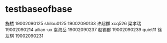 # testbaseofbase

施楼 19002090125 shilou0125
19002090133 许超群 xcq526
梁孝瑞 19002090214 ailian-ux
袁海岳 19002090237
赵锡都 19002090239 quiet11
徐友琪 19002090231

